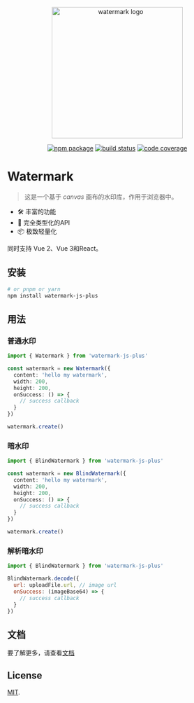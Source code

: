 <p align="center">
  <a href="https://zhensherlock.github.io/watermark-js-plus/" target="_blank" rel="noopener noreferrer">
    <img width="300" src="https://zhensherlock.github.io/watermark-js-plus/hero-image.png" alt="watermark logo">
  </a>
</p>
<p align="center">
  <a href="https://npmjs.com/package/watermark-js-plus"><img src="https://badgen.net/npm/v/watermark-js-plus" alt="npm package"></a>
  <a href="https://github.com/vuejs/pinia/actions/workflows/test.yml?query=branch%3Av2"><img src="https://github.com/vuejs/pinia/workflows/test/badge.svg?branch=v2" alt="build status"></a>
  <a href="https://codecov.io/github/vuejs/pinia"><img src="https://badgen.net/codecov/c/github/vuejs/pinia/v2" alt="code coverage"></a>
</p>

# Watermark

> 这是一个基于 *canvas* 画布的水印库，作用于浏览器中。

- 🛠️ 丰富的功能
- 🔑 完全类型化的API
- 📦️ 极致轻量化

同时支持 Vue 2、Vue 3和React。

## 安装

```bash
# or pnpm or yarn
npm install watermark-js-plus
```

## 用法

### 普通水印

```ts
import { Watermark } from 'watermark-js-plus'

const watermark = new Watermark({
  content: 'hello my watermark',
  width: 200,
  height: 200,
  onSuccess: () => {
    // success callback
  }
})

watermark.create()
```

### 暗水印

```ts
import { BlindWatermark } from 'watermark-js-plus'

const watermark = new BlindWatermark({
  content: 'hello my watermark',
  width: 200,
  height: 200,
  onSuccess: () => {
    // success callback
  }
})

watermark.create()
```

### 解析暗水印

```js
import { BlindWatermark } from 'watermark-js-plus'

BlindWatermark.decode({
  url: uploadFile.url, // image url
  onSuccess: (imageBase64) => {
    // success callback
  }
})
```

## 文档

要了解更多，请查看[文档](https://zhensherlock.github.io/watermark-js-plus)

## License

[MIT](LICENSE).
